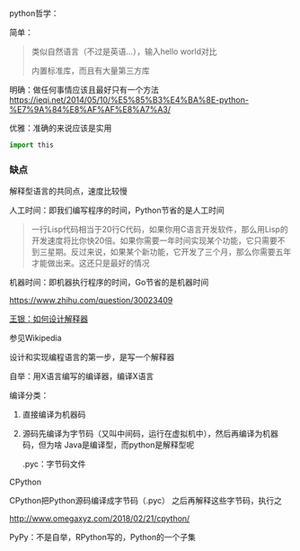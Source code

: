 python哲学：

简单：

> 类似自然语言（不过是英语...），输入hello world对比
>
> 内置标准库，而且有大量第三方库

明确：做任何事情应该且最好只有一个方法<https://ieqi.net/2014/05/10/%E5%85%B3%E4%BA%8E-python-%E7%9A%84%E8%AF%AF%E8%A7%A3/>

优雅：准确的来说应该是实用



```python
import this
```



### 缺点

解释型语言的共同点，速度比较慢

人工时间：即我们编写程序的时间，Python节省的是人工时间

> 一行Lisp代码相当于20行C代码，如果你用C语言开发软件，那么用Lisp的开发速度将比你快20倍。如果你需要一年时间实现某个功能，它只需要不到三星期。反过来说，如果某个新功能，它开发了三个月，那么你需要五年才能做出来。这还只是最好的情况

机器时间：即机器执行程序的时间，Go节省的是机器时间



<https://www.zhihu.com/question/30023409>

[王银：如何设计解释器](<http://www.yinwang.org/blog-cn/2012/08/01/interpreter>)

参见Wikipedia

设计和实现编程语言的第一步，是写一个解释器



自举：用X语言编写的编译器，编译X语言



编译分类：

1. 直接编译为机器码

2. 源码先编译为字节码（又叫中间码，运行在虚拟机中），然后再编译为机器码，但为啥 Java是编译型，而python是解释型呢

   .pyc：字节码文件





CPython

CPython把Python源码编译成字节码（.pyc）
之后再解释这些字节码，执行之

<http://www.omegaxyz.com/2018/02/21/cpython/>



PyPy：不是自举，RPython写的，Python的一个子集

